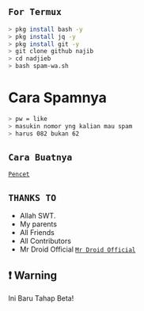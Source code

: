 ##  `For Termux`

```bash
> pkg install bash -y
> pkg install jq -y
> pkg install git -y
> git clone github najib
> cd nadjieb
> bash spam-wa.sh
```
# Cara Spamnya

```bash
> pw = like
> masukin nomor yng kalian mau spam
> harus 082 bukan 62

```

## `Cara Buatnya`

[`Pencet`](https://youtu.be/GjVi9hwicfg)

## `THANKS TO`

- Allah SWT.
- My parents
- All Friends
- All Contributors
- Mr Droid Official [`Mr Droid Official`](https://youtube.com/channel/UCb12spDJJH7-6cNOIWDtMpg)

## ❗ Warning
Ini Baru Tahap Beta!

 


